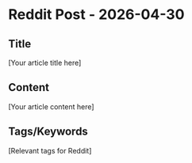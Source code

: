 # Reddit Post - 2026-04-30

## Title
[Your article title here]

## Content
[Your article content here]

## Tags/Keywords
[Relevant tags for Reddit]

